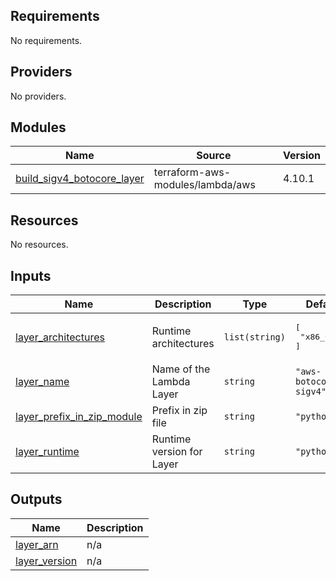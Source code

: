<!-- BEGIN_TF_DOCS -->
## Requirements

No requirements.

## Providers

No providers.

## Modules

| Name | Source | Version |
|------|--------|---------|
| <a name="module_build_sigv4_botocore_layer"></a> [build\_sigv4\_botocore\_layer](#module\_build\_sigv4\_botocore\_layer) | terraform-aws-modules/lambda/aws | 4.10.1 |

## Resources

No resources.

## Inputs

| Name | Description | Type | Default | Required |
|------|-------------|------|---------|:--------:|
| <a name="input_layer_architectures"></a> [layer\_architectures](#input\_layer\_architectures) | Runtime architectures | `list(string)` | <pre>[<br>  "x86_64"<br>]</pre> | no |
| <a name="input_layer_name"></a> [layer\_name](#input\_layer\_name) | Name of the Lambda Layer | `string` | `"aws-botocore-sigv4"` | no |
| <a name="input_layer_prefix_in_zip_module"></a> [layer\_prefix\_in\_zip\_module](#input\_layer\_prefix\_in\_zip\_module) | Prefix in zip file | `string` | `"python"` | no |
| <a name="input_layer_runtime"></a> [layer\_runtime](#input\_layer\_runtime) | Runtime version for Layer | `string` | `"python3.9"` | no |

## Outputs

| Name | Description |
|------|-------------|
| <a name="output_layer_arn"></a> [layer\_arn](#output\_layer\_arn) | n/a |
| <a name="output_layer_version"></a> [layer\_version](#output\_layer\_version) | n/a |
<!-- END_TF_DOCS -->